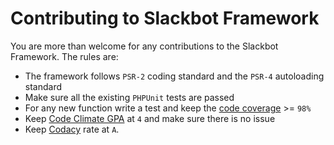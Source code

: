# Contributing to Slackbot Framework
You are more than welcome for any contributions to the Slackbot Framework. The rules are:
* The framework follows `PSR-2` coding standard and the `PSR-4` autoloading standard
* Make sure all the existing `PHPUnit` tests are passed
* For any new function write a test and keep the [code coverage](https://codeclimate.com/github/iranianpep/slackbot/coverage) >= `98%`
* Keep [Code Climate GPA](https://codeclimate.com/github/iranianpep/slackbot) at `4` and make sure there is no issue
* Keep [Codacy](https://www.codacy.com/app/iranianpep/slackbot/dashboard) rate at `A`.
